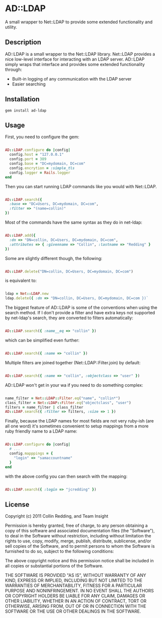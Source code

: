 # AD::LDAP

A small wrapper to Net::LDAP to provide some extended functionality and utility.

## Description

AD::LDAP is a small wrapper to the Net::LDAP library. Net::LDAP provides a nice low-level interface for interacting with an LDAP server. AD::LDAP simply wraps that interface and provides some extended functionality through:

* Built-in logging of any communication with the LDAP server
* Easier searching

## Installation

    gem install ad-ldap

## Usage

First, you need to configure the gem:

```ruby

AD::LDAP.configure do |config|
  config.host = "127.0.0.1"
  config.port = 389
  config.base = "DC=mydomain, DC=com"
  config.encrytion = :simple_tls
  config.logger = Rails.logger
end

```

Then you can start running LDAP commands like you would with Net::LDAP.

```ruby

AD::LDAP.search({
  :base => "DC=Users, DC=mydomain, DC=com",
  :filter => "(name=collin)"
})

```

Most of the commands have the same syntax as they do in net-ldap:

```ruby

AD::LDAP.add({
  :dn => "DN=collin, DC=Users, DC=mydomain, DC=com",
  :attributes => { :givenname => "Collin", :lastname => "Redding" }
})

```

Some are slightly different though, the following:

```ruby

AD::LDAP.delete("DN=collin, DC=Users, DC=mydomain, DC=com")

```

is equivalent to:

```ruby

ldap = Net::LDAP.new
ldap.delete({ :dn => "DN=collin, DC=Users, DC=mydomain, DC=com })`

```

The biggest feature of AD::LDAP is some of the conventions when using the search method. If I don't provide a filter and have extra keys not supported by net-ldap's search, they are converted to filters automatically:

```ruby

AD::LDAP.search({ :name__eq => "collin" })

```

which can be simplified even further:

```ruby

AD::LDAP.search({ :name => "collin" })

```

Multiple filters are joined together (Net::LDAP::Filter.join) by default:

```ruby

AD::LDAP.search({ :name => "collin", :objectclass => "user" })

```

AD::LDAP won't get in your wa if you need to do something complex:

```ruby

name_filter = Net::LDAP::Filter.eq("name", "collin*")
class_filter = Net::LDAP::Filter.eq("objectclass", "user")
filters = name_filter | class_filter
AD::LDAP.search({ :filter => filters, :size => 1 })

```

Finally, because the LDAP names for most fields are not very ruby-ish (are all one word) it's sometimes convenient to setup mappings from a more ruby friendly name to a LDAP name:

```ruby

AD::LDAP.configure do |config|
  # ...
  config.mapppings = {
    "login" => "samaccountname"
  }
end

```

with the above config you can then search with the mapping:

```ruby

AD::LDAP.search({ :login => "jcredding" })

```

## License

Copyright (c) 2011 Collin Redding, and Team Insight

Permission is hereby granted, free of charge, to any person
obtaining a copy of this software and associated documentation
files (the "Software"), to deal in the Software without
restriction, including without limitation the rights to use,
copy, modify, merge, publish, distribute, sublicense, and/or sell
copies of the Software, and to permit persons to whom the
Software is furnished to do so, subject to the following
conditions:

The above copyright notice and this permission notice shall be
included in all copies or substantial portions of the Software.

THE SOFTWARE IS PROVIDED "AS IS", WITHOUT WARRANTY OF ANY KIND,
EXPRESS OR IMPLIED, INCLUDING BUT NOT LIMITED TO THE WARRANTIES
OF MERCHANTABILITY, FITNESS FOR A PARTICULAR PURPOSE AND
NONINFRINGEMENT. IN NO EVENT SHALL THE AUTHORS OR COPYRIGHT
HOLDERS BE LIABLE FOR ANY CLAIM, DAMAGES OR OTHER LIABILITY,
WHETHER IN AN ACTION OF CONTRACT, TORT OR OTHERWISE, ARISING
FROM, OUT OF OR IN CONNECTION WITH THE SOFTWARE OR THE USE OR
OTHER DEALINGS IN THE SOFTWARE.